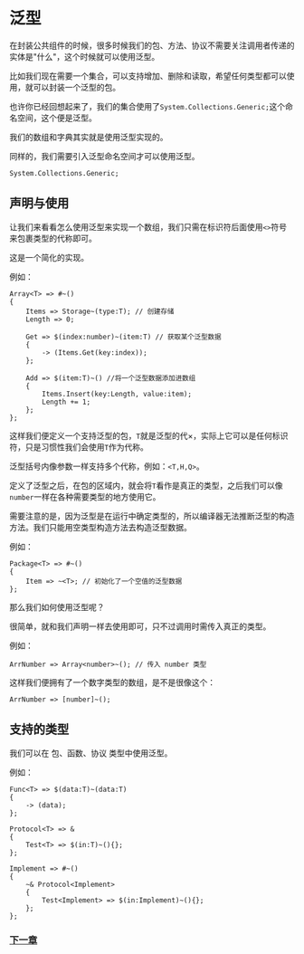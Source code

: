 # 泛型
在封装公共组件的时候，很多时候我们的包、方法、协议不需要关注调用者传递的实体是"什么"，这个时候就可以使用泛型。  

比如我们现在需要一个集合，可以支持增加、删除和读取，希望任何类型都可以使用，就可以封装一个泛型的包。  

也许你已经回想起来了，我们的集合使用了`System.Collections.Generic;`这个命名空间，这个便是泛型。  

我们的数组和字典其实就是使用泛型实现的。

同样的，我们需要引入泛型命名空间才可以使用泛型。
        
    System.Collections.Generic;
    
## 声明与使用
让我们来看看怎么使用泛型来实现一个数组，我们只需在标识符后面使用`<>`符号来包裹类型的代称即可。

这是一个简化的实现。

例如：

    Array<T> => #~()
    {
        Items => Storage~(type:T); // 创建存储
        Length => 0;

        Get => $(index:number)~(item:T) // 获取某个泛型数据
        {
            -> (Items.Get(key:index));
        };

        Add => $(item:T)~() //将一个泛型数据添加进数组
        {
            Items.Insert(key:Length, value:item);
            Length += 1;
        };
    };

这样我们便定义一个支持泛型的包，`T`就是泛型的代×，实际上它可以是任何标识符，只是习惯性我们会使用`T`作为代称。

泛型括号内像参数一样支持多个代称，例如：`<T,H,Q>`。

定义了泛型之后，在包的区域内，就会将`T`看作是真正的类型，之后我们可以像`number`一样在各种需要类型的地方使用它。

需要注意的是，因为泛型是在运行中确定类型的，所以编译器无法推断泛型的构造方法。我们只能用空类型构造方法去构造泛型数据。

例如：

    Package<T> => #~()
    {
        Item => ~<T>; // 初始化了一个空值的泛型数据
    };

那么我们如何使用泛型呢？

很简单，就和我们声明一样去使用即可，只不过调用时需传入真正的类型。

例如：

    ArrNumber => Array<number>~(); // 传入 number 类型

这样我们便拥有了一个数字类型的数组，是不是很像这个：

    ArrNumber => [number]~();

## 支持的类型
我们可以在 包、函数、协议 类型中使用泛型。

例如：
    
    Func<T> => $(data:T)~(data:T)
    {
        -> (data);
    };

    Protocol<T> => &
    {
        Test<T> => $(in:T)~(){};
    };

    Implement => #~()
    {
        ~& Protocol<Implement>
        {
            Test<Implement> => $(in:Implement)~(){};
        };
    };

### [下一章](注解.md)